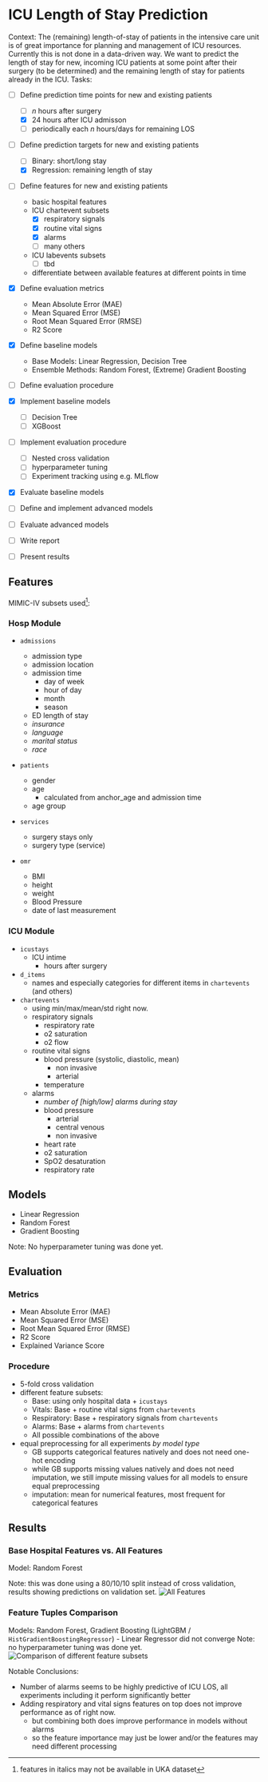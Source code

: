 # ICU Length of Stay Prediction
Context:
The (remaining) length-of-stay of patients in the intensive care unit is of great importance for planning and management of ICU resources. Currently this is not done in a data-driven way. We want to predict the length of stay for new, incoming ICU patients at some point after their surgery (to be determined) and the remaining length of stay for patients already in the ICU.
Tasks:
- [ ] Define prediction time points for new and existing patients
    - [ ] $n$ hours after surgery
    - [x] $24$ hours after ICU admisson
    - [ ] periodically each $n$ hours/days for remaining LOS
- [ ] Define prediction targets for new and existing patients
    - [ ] Binary: short/long stay
    - [x] Regression: remaining length of stay
- [ ] Define features for new and existing patients
    - basic hospital features
    - ICU chartevent subsets
        - [x] respiratory signals
        - [x] routine vital signs
        - [x] alarms
        - [ ] many others
    - ICU labevents subsets
        - [ ] tbd
    - differentiate between available features at different points in time
- [x] Define evaluation metrics
    - Mean Absolute Error (MAE)
    - Mean Squared Error (MSE)
    - Root Mean Squared Error (RMSE)
    - R2 Score

- [x] Define baseline models
    - Base Models: Linear Regression, Decision Tree
    - Ensemble Methods: Random Forest, (Extreme) Gradient Boosting
- [ ] Define evaluation procedure
- [x] Implement baseline models
    - [ ] Decision Tree
    - [ ] XGBoost
- [ ] Implement evaluation procedure
    - [ ] Nested cross validation
    - [ ] hyperparameter tuning
    - [ ] Experiment tracking using e.g. MLflow
- [x] Evaluate baseline models
- [ ] Define and implement advanced models
- [ ] Evaluate advanced models
- [ ] Write report
- [ ] Present results

## Features
MIMIC-IV subsets used[^1]:


### Hosp Module
- `admissions`
    - admission type
    - admission location
    - admission time
        - day of week
        - hour of day
        - month
        - season
    - ED length of stay
    - _insurance_
    - _language_
    - _marital status_
    - _race_
- `patients`
    - gender
    - age
        - calculated from anchor_age and admission time
    - age group

- `services`
    - surgery stays only
    - surgery type (service)
- `omr`
    - BMI
    - height
    - weight
    - Blood Pressure
    - date of last measurement


### ICU Module
- `icustays`
    - ICU intime
        - hours after surgery
- `d_items`
    - names and especially categories for different items in `chartevents` (and others)
- `chartevents`
    - using min/max/mean/std right now.
    - respiratory signals
        - respiratory rate
        - o2 saturation
        - o2 flow
    - routine vital signs
        - blood pressure (systolic, diastolic, mean)
            - non invasive
            - arterial
        - temperature
    - alarms
        - _number of [high/low] alarms during stay_
        - blood pressure
            - arterial
            - central venous
            - non invasive
        - heart rate
        - o2 saturation
        - SpO2 desaturation
        - respiratory rate


[^1]: features in italics may not be available in UKA dataset

## Models
- Linear Regression
- Random Forest
- Gradient Boosting

Note: No hyperparameter tuning was done yet.


## Evaluation
### Metrics
- Mean Absolute Error (MAE)
- Mean Squared Error (MSE)
- Root Mean Squared Error (RMSE)
- R2 Score
- Explained Variance Score

### Procedure
- 5-fold cross validation
- different feature subsets:
    - Base: using only hospital data + `icustays`
    - Vitals: Base + routine vital signs from `chartevents`
    - Respiratory: Base + respiratory signals from `chartevents`
    - Alarms: Base + alarms from `chartevents`
    - All possible combinations of the above
- equal preprocessing for all experiments *by model type*
    - GB supports categorical features natively and does not need one-hot encoding
    - while GB supports missing values natively and does not need imputation, we still impute missing values for all models to ensure equal preprocessing
    - imputation: mean for numerical features, most frequent for categorical features


## Results
### Base Hospital Features vs. All Features
Model: Random Forest

Note: this was done using a 80/10/10 split instead of cross validation, results showing predictions on validation set.
![All Features](./figures/reg_base_vs_all.png)
### Feature Tuples Comparison
Models: Random Forest, Gradient Boosting (LightGBM / `HistGradientBoostingRegressor`) - Linear Regressor did not converge
Note: no hyperparameter tuning was done yet.
![Comparison of different feature subsets](./figures/los_pred_chartevent_subsets.png)

Notable Conclusions:
- Number of alarms seems to be highly predictive of ICU LOS, all experiments including it perform significantly better
- Adding respiratory and vital signs features on top does not improve performance as of right now.
    - but combining both does improve performance in models without alarms
    - so the feature importance may just be lower and/or the features may need different processing
